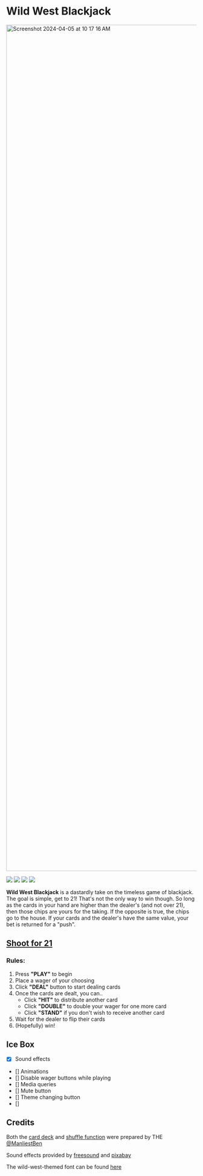 # Wild West Blackjack

<img width="2234" alt="Screenshot 2024-04-05 at 10 17 16 AM" src="https://github.com/Bpost129/blackjack-project/assets/54043400/0af7bf81-6771-414e-a68d-76dbb9304b84">


<img src="https://img.shields.io/badge/CSS3-1572B6.svg?style=for-the-badge&logo=CSS3&logoColor=white"> <img src="https://img.shields.io/badge/HTML5-E34F26.svg?style=for-the-badge&logo=HTML5&logoColor=white"> <img src="https://img.shields.io/badge/JavaScript-F7DF1E.svg?style=for-the-badge&logo=JavaScript&logoColor=black"> <img src="https://img.shields.io/badge/Git-F05032.svg?style=for-the-badge&logo=Git&logoColor=white">


**Wild West Blackjack** is a dastardly take on the timeless game of blackjack. The goal is simple, get to 21! That's not the only way to win though. So long as the cards in your hand are higher than the dealer's (and not over 21), then those chips are yours for the taking. If the opposite is true, the chips go to the house. If your cards and the dealer's have the same value, your bet is returned for a "push".


## [Shoot for 21](https://blackjack-bp.netlify.app/)

### Rules:
1. Press **"PLAY"** to begin
2. Place a wager of your choosing
3. Click **"DEAL"** button to start dealing cards
4. Once the cards are dealt, you can..
    * Click **"HIT"** to distribute another card
    * Click **"DOUBLE"** to double your wager for one more card
    * Click **"STAND"** if you don't wish to receive another card
5. Wait for the dealer to flip their cards
6. (Hopefully) win!

## Ice Box 

- [x] Sound effects
- [] Animations
- [] Disable wager buttons while playing
- [] Media queries
- [] Mute button
- [] Theme changing button
- []

## Credits

Both the [card deck](https://github.com/SEI-Remote/css-card-deck) and [shuffle function](https://github.com/ManliestBen/memory-game) were prepared by THE [@ManliestBen](https://github.com/ManliestBen)

Sound effects provided by [freesound](https://freesound.org/) and [pixabay](https://pixabay.com/sound-effects/)

The wild-west-themed font can be found [here](https://fonts.google.com/specimen/Alfa+Slab+One?query=alfa)
